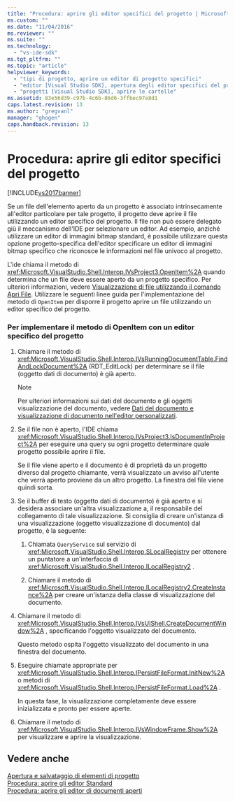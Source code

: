 ```yaml
---
title: "Procedura: aprire gli editor specifici del progetto | Microsoft Docs"
ms.custom: ""
ms.date: "11/04/2016"
ms.reviewer: ""
ms.suite: ""
ms.technology: 
  - "vs-ide-sdk"
ms.tgt_pltfrm: ""
ms.topic: "article"
helpviewer_keywords: 
  - "tipi di progetto, aprire un editor di progetto specifici"
  - "editor [Visual Studio SDK], apertura degli editor specifici del progetto"
  - "progetti [Visual Studio SDK], aprire le cartelle"
ms.assetid: 83e56d39-c97b-4c6b-86d6-3ffbec97e8d1
caps.latest.revision: 13
ms.author: "gregvanl"
manager: "ghogen"
caps.handback.revision: 13
---
```

# Procedura: aprire gli editor specifici del progetto
[!INCLUDE[vs2017banner](../code-quality/includes/vs2017banner.md)]

Se un file dell'elemento aperto da un progetto è associato intrinsecamente all'editor particolare per tale progetto, il progetto deve aprire il file utilizzando un editor specifico del progetto.  Il file non può essere delegato giù il meccanismo dell'IDE per selezionare un editor.  Ad esempio, anziché utilizzare un editor di immagini bitmap standard, è possibile utilizzare questa opzione progetto\-specifica dell'editor specificare un editor di immagini bitmap specifico che riconosce le informazioni nel file univoco al progetto.  
  
 L'ide chiama il metodo di <xref:Microsoft.VisualStudio.Shell.Interop.IVsProject3.OpenItem%2A> quando determina che un file deve essere aperto da un progetto specifico.  Per ulteriori informazioni, vedere [Visualizzazione di file utilizzando il comando Apri File](../extensibility/internals/displaying-files-by-using-the-open-file-command.md).  Utilizzare le seguenti linee guida per l'implementazione del metodo di `OpenItem` per disporre il progetto aprire un file utilizzando un editor specifico del progetto.  
  
### Per implementare il metodo di OpenItem con un editor specifico del progetto  
  
1.  Chiamare il metodo di <xref:Microsoft.VisualStudio.Shell.Interop.IVsRunningDocumentTable.FindAndLockDocument%2A> \(RDT\_EditLock\) per determinare se il file \(oggetto dati di documento\) è già aperto.  
  
    > [!NOTE]
    >  Per ulteriori informazioni sui dati del documento e gli oggetti visualizzazione del documento, vedere [Dati del documento e visualizzazione di documento nell'editor personalizzati](../extensibility/document-data-and-document-view-in-custom-editors.md).  
  
2.  Se il file non è aperto, l'IDE chiama <xref:Microsoft.VisualStudio.Shell.Interop.IVsProject3.IsDocumentInProject%2A> per eseguire una query su ogni progetto determinare quale progetto possibile aprire il file.  
  
     Se il file viene aperto e il documento è di proprietà da un progetto diverso dal progetto chiamante, verrà visualizzato un avviso all'utente che verrà aperto proviene da un altro progetto.  La finestra del file viene quindi sorta.  
  
3.  Se il buffer di testo \(oggetto dati di documento\) è già aperto e si desidera associare un'altra visualizzazione a, il responsabile del collegamento di tale visualizzazione.  Si consiglia di creare un'istanza di una visualizzazione \(oggetto visualizzazione di documento\) dal progetto, è la seguente:  
  
    1.  Chiamata `QueryService` sul servizio di <xref:Microsoft.VisualStudio.Shell.Interop.SLocalRegistry> per ottenere un puntatore a un'interfaccia di <xref:Microsoft.VisualStudio.Shell.Interop.ILocalRegistry2> .  
  
    2.  Chiamare il metodo di <xref:Microsoft.VisualStudio.Shell.Interop.ILocalRegistry2.CreateInstance%2A> per creare un'istanza della classe di visualizzazione del documento.  
  
4.  Chiamare il metodo di <xref:Microsoft.VisualStudio.Shell.Interop.IVsUIShell.CreateDocumentWindow%2A> , specificando l'oggetto visualizzato del documento.  
  
     Questo metodo ospita l'oggetto visualizzato del documento in una finestra del documento.  
  
5.  Eseguire chiamate appropriate per <xref:Microsoft.VisualStudio.Shell.Interop.IPersistFileFormat.InitNew%2A> o metodi di <xref:Microsoft.VisualStudio.Shell.Interop.IPersistFileFormat.Load%2A> .  
  
     In questa fase, la visualizzazione completamente deve essere inizializzata e pronto per essere aperte.  
  
6.  Chiamare il metodo di <xref:Microsoft.VisualStudio.Shell.Interop.IVsWindowFrame.Show%2A> per visualizzare e aprire la visualizzazione.  
  
## Vedere anche  
 [Apertura e salvataggio di elementi di progetto](../extensibility/internals/opening-and-saving-project-items.md)   
 [Procedura: aprire gli editor Standard](../extensibility/how-to-open-standard-editors.md)   
 [Procedura: aprire gli editor di documenti aperti](../extensibility/how-to-open-editors-for-open-documents.md)